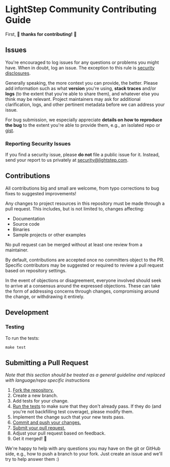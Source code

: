 # LightStep Community Contributing Guide

First, 🎉 **thanks for contributing!** 🎉

## Issues

You're encouraged to log issues for any questions or problems you might have. When in doubt, log an issue. The exception to this rule is [security disclosures](#reporting-security-issues).

Generally speaking, the more context you can provide, the better. Please add information such as what **version** you're using, **stack traces** and/or **logs** (to the extent that you're able to share them), and whatever else you think may be relevant. Project maintainers may ask for additional clarification, logs, and other pertinent metadata before we can address your issue.

For bug submission, we especially appreciate **details on how to reproduce the bug** to the extent you're able to provide them, e.g., an isolated repo or [gist](https://gist.github.com).

### Reporting Security Issues

If you find a security issue, please **do not** file a public issue for it. Instead, send your report to us privately at [security@lightstep.com](mailto:security@lightstep.com).

## Contributions

All contributions big and small are welcome, from typo corrections to bug fixes to suggested improvements!

Any changes to project resources in this repository must be made through a pull request. This includes, but is not limited to, changes affecting:

- Documentation
- Source code
- Binaries
- Sample projects or other examples

No pull request can be merged without at least one review from a maintainer.

By default, contributions are accepted once no committers object to the PR. Specific contributors may be suggested or required to review a pull request based on repository settings.

In the event of objections or disagreement, everyone involved should seek to arrive at a consensus around the expressed objections. These can take the form of addressing concerns through changes, compromising around the change, or withdrawing it entirely.

## Development

### Testing

To run the tests:

```
make test
```

## Submitting a Pull Request

_Note that this section should be treated as a general guideline and replaced with language/repo specific instructions_

1. [Fork the repository.](https://help.github.com/en/github/getting-started-with-github/fork-a-repo)
1. Create a new branch.
1. Add tests for your change.
1. [Run the tests](#testing) to make sure that they don't already pass. If they do (and you're not backfilling test coverage), please modify them.
1. Implement the change such that your new tests pass.
1. [Commit and push your changes.](https://guides.github.com/introduction/flow/)
1. [Submit your pull request.](https://help.github.com/en/github/collaborating-with-issues-and-pull-requests/about-pull-requests)
1. Adjust your pull request based on feedback.
1. Get it merged! 🎉

We're happy to help with any questions you may have on the git or GitHub side, e.g., how to push a branch to your fork. Just create an issue and we'll try to help answer them :)
